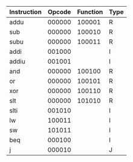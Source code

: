 

| Instruction | Opcode | Function | Type |
|-------------|--------|----------|------|
| addu        | 000000 | 100001   | R    |
| sub         | 000000 | 100010   | R    |
| subu        | 000000 | 100011   | R    |
| addi        | 001000 |          | I    |
| addiu       | 001001 |          | I    |
| and         | 000000 | 100100   | R    |
| or          | 000000 | 100101   | R    |
| xor         | 000000 | 100110   | R    |
| slt         | 000000 | 101010   | R    |
| slti        | 001010 |          | I    |
| lw          | 100011 |          | I    |
| sw          | 101011 |          | I    |
| beq         | 000100 |          | I    |
| j           | 000010 |          | J    |